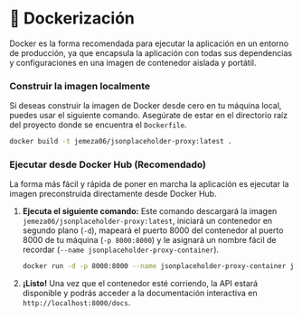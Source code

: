 # 🐳 Dockerización

Docker es la forma recomendada para ejecutar la aplicación en un entorno de producción, ya que encapsula la aplicación con todas sus dependencias y configuraciones en una imagen de contenedor aislada y portátil.

### Construir la imagen localmente

Si deseas construir la imagen de Docker desde cero en tu máquina local, puedes usar el siguiente comando. Asegúrate de estar en el directorio raíz del proyecto donde se encuentra el `Dockerfile`.

```bash
docker build -t jemeza06/jsonplaceholder-proxy:latest .
```

### Ejecutar desde Docker Hub (Recomendado)

La forma más fácil y rápida de poner en marcha la aplicación es ejecutar la imagen preconstruida directamente desde Docker Hub.

1.  **Ejecuta el siguiente comando:**
    Este comando descargará la imagen `jemeza06/jsonplaceholder-proxy:latest`, iniciará un contenedor en segundo plano (`-d`), mapeará el puerto 8000 del contenedor al puerto 8000 de tu máquina (`-p 8000:8000`) y le asignará un nombre fácil de recordar (`--name jsonplaceholder-proxy-container`).

    ```bash
    docker run -d -p 8000:8000 --name jsonplaceholder-proxy-container jemeza06/jsonplaceholder-proxy:latest
    ```

2.  **¡Listo!**
    Una vez que el contenedor esté corriendo, la API estará disponible y podrás acceder a la documentación interactiva en `http://localhost:8000/docs`.